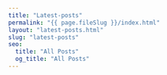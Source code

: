 ```yaml
---
title: "Latest-posts"
permalink: "{{ page.fileSlug }}/index.html"
layout: "latest-posts.html"
slug: "latest-posts"
seo:
  title: "All Posts"
  og_title: "All Posts"
---
```




